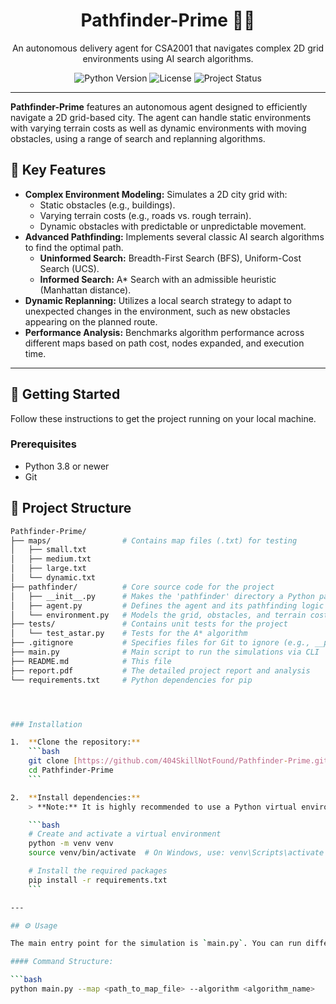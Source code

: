 <h1 align="center">
  Pathfinder-Prime 🤖📍
</h1>

<p align="center">
  An autonomous delivery agent for CSA2001 that navigates complex 2D grid environments using AI search algorithms.
</p>

<p align="center">
  <img src="https://img.shields.io/badge/Python-3.8+-blue.svg" alt="Python Version">
  <img src="https://img.shields.io/badge/License-MIT-yellow.svg" alt="License">
  <img src="https://img.shields.io/badge/Project%20Status-Complete-brightgreen" alt="Project Status">
</p>

---

**Pathfinder-Prime** features an autonomous agent designed to efficiently navigate a 2D grid-based city. The agent can handle static environments with varying terrain costs as well as dynamic environments with moving obstacles, using a range of search and replanning algorithms.

## 🎯 Key Features

-   **Complex Environment Modeling:** Simulates a 2D city grid with:
    -   Static obstacles (e.g., buildings).
    -   Varying terrain costs (e.g., roads vs. rough terrain).
    -   Dynamic obstacles with predictable or unpredictable movement.
-   **Advanced Pathfinding:** Implements several classic AI search algorithms to find the optimal path.
    -   **Uninformed Search:** Breadth-First Search (BFS), Uniform-Cost Search (UCS).
    -   **Informed Search:** A* Search with an admissible heuristic (Manhattan distance).
-   **Dynamic Replanning:** Utilizes a local search strategy to adapt to unexpected changes in the environment, such as new obstacles appearing on the planned route.
-   **Performance Analysis:** Benchmarks algorithm performance across different maps based on path cost, nodes expanded, and execution time.

---

## 🚀 Getting Started

Follow these instructions to get the project running on your local machine.

### Prerequisites

-   Python 3.8 or newer
-   Git

  
## 📂 Project Structure

```bash
Pathfinder-Prime/
├── maps/                # Contains map files (.txt) for testing
│   ├── small.txt
│   ├── medium.txt
│   ├── large.txt
│   └── dynamic.txt
├── pathfinder/          # Core source code for the project
│   ├── __init__.py      # Makes the 'pathfinder' directory a Python package
│   ├── agent.py         # Defines the agent and its pathfinding logic (BFS, A*, etc.)
│   └── environment.py   # Models the grid, obstacles, and terrain costs
├── tests/               # Contains unit tests for the project
│   └── test_astar.py    # Tests for the A* algorithm
├── .gitignore           # Specifies files for Git to ignore (e.g., __pycache__)
├── main.py              # Main script to run the simulations via CLI
├── README.md            # This file
├── report.pdf           # The detailed project report and analysis
└── requirements.txt     # Python dependencies for pip




### Installation

1.  **Clone the repository:**
    ```bash
    git clone [https://github.com/404SkillNotFound/Pathfinder-Prime.git](https://github.com/404SkillNotFound/Pathfinder-Prime.git)
    cd Pathfinder-Prime
    ```

2.  **Install dependencies:**
    > **Note:** It is highly recommended to use a Python virtual environment to avoid conflicts with other projects.

    ```bash
    # Create and activate a virtual environment
    python -m venv venv
    source venv/bin/activate  # On Windows, use: venv\Scripts\activate

    # Install the required packages
    pip install -r requirements.txt
    ```

---

## ⚙️ Usage

The main entry point for the simulation is `main.py`. You can run different algorithms on various maps using command-line arguments.

#### Command Structure:

```bash
python main.py --map <path_to_map_file> --algorithm <algorithm_name>

